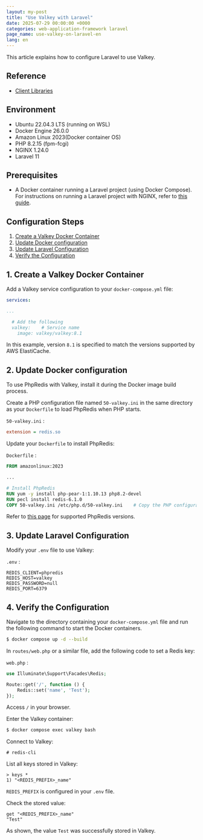 ```yaml
---
layout: my-post
title: "Use Valkey with Laravel"
date: 2025-07-29 00:00:00 +0000
categories: web-application-framework laravel
page_name: use-valkey-on-laravel-en
lang: en
---
```


This article explains how to configure Laravel to use Valkey.

## Reference
- [Client Libraries](https://valkey.io/clients/)

## Environment
- Ubuntu 22.04.3 LTS (running on WSL)
- Docker Engine 26.0.0
- Amazon Linux 2023(Docker container OS)
- PHP 8.2.15 (fpm-fcgi)
- NGINX 1.24.0
- Laravel 11

## Prerequisites
- A Docker container running a Laravel project (using Docker Compose).  
For instructions on running a Laravel project with NGINX, refer to [this guide](/web-application-framework/laravel/running-laravel-project-on-nginx-en).

## Configuration Steps
1. [Create a Valkey Docker Container](#1-create-a-valkey-docker-container)
2. [Update Docker configuration](#2-update-docker-configuration)
3. [Update Laravel Configuration](#3-update-laravel-configuration)
4. [Verify the Configuration](#4-verify-the-configuration)

## 1. Create a Valkey Docker Container
Add a Valkey service configuration to your `docker-compose.yml` file:

```yml
services:

...

  # Add the following
  valkey:    # Service name
    image: valkey/valkey:8.1
```

In this example, version `8.1` is specified to match the versions supported by AWS ElastiCache.

## 2. Update Docker configuration
To use PhpRedis with Valkey, install it during the Docker image build process.

Create a PHP configuration file named `50-valkey.ini` in the same directory as your `Dockerfile` to load PhpRedis when PHP starts.

`50-valkey.ini` :

```ini
extension = redis.so
```

Update your `Dockerfile` to install PhpRedis:

`Dockerfile` :

```dockerfile
FROM amazonlinux:2023

...

# Install PhpRedis
RUN yum -y install php-pear-1:1.10.13 php8.2-devel
RUN pecl install redis-6.1.0
COPY 50-valkey.ini /etc/php.d/50-valkey.ini    # Copy the PHP configuration file
```

Refer to [this page](https://valkey.io/clients/) for supported PhpRedis versions.

## 3. Update Laravel Configuration
Modify your `.env` file to use Valkey:

`.env` :

```
REDIS_CLIENT=phpredis
REDIS_HOST=valkey
REDIS_PASSWORD=null
REDIS_PORT=6379
```

## 4. Verify the Configuration
Navigate to the directory containing your `docker-compose.yml` file and run the following command to start the Docker containers.

```bash
$ docker compose up -d --build
```

In `routes/web.php` or a similar file, add the following code to set a Redis key:

`web.php` :

```php
use Illuminate\Support\Facades\Redis;

Route::get('/', function () {
    Redis::set('name', 'Test');
});
```

Access `/` in your browser.

Enter the Valkey container:

```bash
$ docker compose exec valkey bash
```

Connect to Valkey:

```
# redis-cli
```

List all keys stored in Valkey:

```
> keys *
1) "<REDIS_PREFIX>_name"
```

`REDIS_PREFIX` is configured in your `.env` file.

Check the stored value:

```
get "<REDIS_PREFIX>_name"
"Test"
```

As shown, the value `Test` was successfully stored in Valkey.